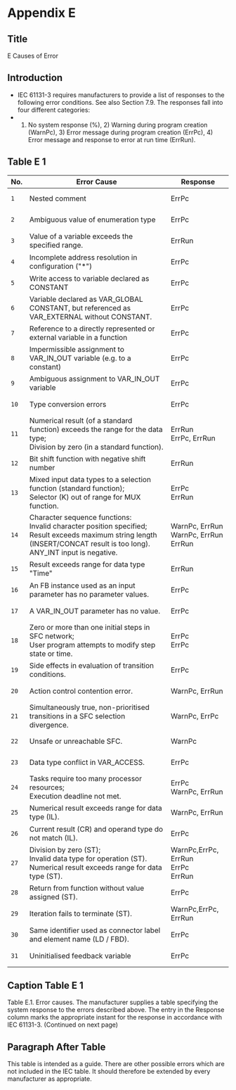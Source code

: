 # Appendix E

## Title

E Causes of Error

## Introduction

- IEC 61131-3 requires manufacturers to provide a list of responses to the following error conditions. See also Section 7.9. The responses fall into four different categories:
- 1. No system response (%), 2) Warning during program creation (WarnPc), 3) Error message during program creation (ErrPc), 4) Error message and response to error at run time (ErrRun).

## Table E 1

| No.                        | Error Cause                                                                                                                                                                      | Response                                   |
| -------------------------- | -------------------------------------------------------------------------------------------------------------------------------------------------------------------------------- | ------------------------------------------ |
| <pre><code>1</code></pre>  | Nested comment                                                                                                                                                                   | ErrPc                                      |
| <pre><code>2</code></pre>  | Ambiguous value of enumeration type                                                                                                                                              | ErrPc                                      |
| <pre><code>3</code></pre>  | Value of a variable exceeds the specified range.                                                                                                                                 | ErrRun                                     |
| <pre><code>4</code></pre>  | Incomplete address resolution in configuration ("\*")                                                                                                                            | ErrPc                                      |
| <pre><code>5</code></pre>  | Write access to variable declared as CONSTANT                                                                                                                                    | ErrPc                                      |
| <pre><code>6</code></pre>  | Variable declared as VAR_GLOBAL CONSTANT, but referenced as VAR_EXTERNAL without CONSTANT.                                                                                       | ErrPc                                      |
| <pre><code>7</code></pre>  | Reference to a directly represented or external variable in a function                                                                                                           | ErrPc                                      |
| <pre><code>8</code></pre>  | Impermissible assignment to VAR_IN_OUT variable (e.g. to a constant)                                                                                                             | ErrPc                                      |
| <pre><code>9</code></pre>  | Ambiguous assignment to VAR_IN_OUT variable                                                                                                                                      | ErrPc                                      |
| <pre><code>10</code></pre> | Type conversion errors                                                                                                                                                           | ErrPc                                      |
| <pre><code>11</code></pre> | Numerical result (of a standard function) exceeds the range for the data type;<br>Division by zero (in a standard function).                                                     | ErrRun<br>ErrPc, ErrRun                    |
| <pre><code>12</code></pre> | Bit shift function with negative shift number                                                                                                                                    | ErrRun                                     |
| <pre><code>13</code></pre> | Mixed input data types to a selection function (standard function);<br>Selector (K) out of range for MUX function.                                                               | ErrPc<br>ErrRun                            |
| <pre><code>14</code></pre> | Character sequence functions:<br>Invalid character position specified;<br>Result exceeds maximum string length (INSERT/CONCAT result is too long).<br>ANY_INT input is negative. | WarnPc, ErrRun<br>WarnPc, ErrRun<br>ErrRun |
| <pre><code>15</code></pre> | Result exceeds range for data type "Time"                                                                                                                                        | ErrRun                                     |
| <pre><code>16</code></pre> | An FB instance used as an input parameter has no parameter values.                                                                                                               | ErrPc                                      |
| <pre><code>17</code></pre> | A VAR_IN_OUT parameter has no value.                                                                                                                                             | ErrPc                                      |
| <pre><code>18</code></pre> | Zero or more than one initial steps in SFC network;<br>User program attempts to modify step state or time.                                                                       | ErrPc<br>ErrPc                             |
| <pre><code>19</code></pre> | Side effects in evaluation of transition conditions.                                                                                                                             | ErrPc                                      |
| <pre><code>20</code></pre> | Action control contention error.                                                                                                                                                 | WarnPc, ErrRun                             |
| <pre><code>21</code></pre> | Simultaneously true, non-prioritised transitions in a SFC selection divergence.                                                                                                  | WarnPc, ErrPc                              |
| <pre><code>22</code></pre> | Unsafe or unreachable SFC.                                                                                                                                                       | WarnPc                                     |
| <pre><code>23</code></pre> | Data type conflict in VAR_ACCESS.                                                                                                                                                | ErrPc                                      |
| <pre><code>24</code></pre> | Tasks require too many processor resources;<br>Execution deadline not met.                                                                                                       | ErrPc<br>WarnPc, ErrRun                    |
| <pre><code>25</code></pre> | Numerical result exceeds range for data type (IL).                                                                                                                               | WarnPc, ErrRun                             |
| <pre><code>26</code></pre> | Current result (CR) and operand type do not match (IL).                                                                                                                          | ErrPc                                      |
| <pre><code>27</code></pre> | Division by zero (ST);<br>Invalid data type for operation (ST).<br>Numerical result exceeds range for data type (ST).                                                            | WarnPc,ErrPc, ErrRun<br>ErrPc<br>ErrRun    |
| <pre><code>28</code></pre> | Return from function without value assigned (ST).                                                                                                                                | ErrPc                                      |
| <pre><code>29</code></pre> | Iteration fails to terminate (ST).                                                                                                                                               | WarnPc,ErrPc, ErrRun                       |
| <pre><code>30</code></pre> | Same identifier used as connector label and element name (LD / FBD).                                                                                                             | ErrPc                                      |
| <pre><code>31</code></pre> | Uninitialised feedback variable                                                                                                                                                  | ErrPc                                      |

## Caption Table E 1

Table E.1. Error causes. The manufacturer supplies a table specifying the system response to the errors described above. The entry in the Response column marks the appropriate instant for the response in accordance with IEC 61131-3. (Continued on next page)

## Paragraph After Table

This table is intended as a guide. There are other possible errors which are not included in the IEC table. It should therefore be extended by every manufacturer as appropriate.
